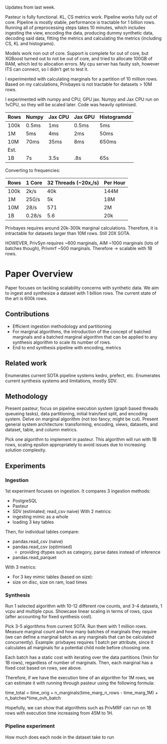Updates from last week.

Pasteur is fully functional. KL, CS metrics work. Pipeline works fully out of core.
Pipeline is mostly stable, performance is tractable for 1 billion rows.
Running all of preprocessing steps takes 10 minutes, which includes ingesting the
view, encoding the data, producing dummy synthetic data, decoding said data,
fitting the metrics and calculating the metrics (including CS, KL and histograms).

Models work non out of core. Support is complete for out of core, but XGBoost
turned out to not be out of core, and tried to allocate 100GB of RAM, which led
to allocation errors. My cpu server has faulty ssh, however ITS can connect, so
I didn't get to test it.

I experimented with calculating marginals for a partition of 10 million rows.
Based on my calculations, Privbayes is not tractable for datasets > 10M rows. 

I experimented with numpy and CPU, GPU jax. Numpy and Jax CPU run on 1vCPU, so
they will be scaled later. Code was heavily optimised.

| Rows | Numpy | Jax CPU | Jax GPU | Histogramdd |
| ---- | ----- | ------- | ------- | ----------- |
| 100k | 0.5ms | 1ms     | 0.5ms   | 5ms         |
| 1M   | 5ms   | 4ms     | 2ms     | 50ms        |
| 10M  | 70ms  | 35ms    | 8ms     | 650ms       |
| Est. |       |         |         |
| 1B   | 7s    | 3.5s    | .8s     | 65s         |

Converting to frequencies:

| Rows | 1 Core | 32 Threads (~20x,/s) | Per Hour |
| ---- | ------ | -------------------- | -------- |
| 100k | 2k/s   | 40k                  | 144M     |
| 1M   | 250/s  | 5k                   | 18M      |
| 10M  | 28/s   | 571                  | 2M       |
| 1B   | 0.28/s | 5.6                  | 20k      |

Privbayes requires around 20k-300k marginal calculations. Therefore, it is intractable
for datasets larger than 10M rows. Still 20X SOTA.

HOWEVER, PrivSyn requires ~600 marginals, AIM ~1000 marginals (lots of batches though), 
Privmrf ~500 marginals. Therefore -> scalable with 1B rows.

# Paper Overview
Paper focuses on tackling scalability concerns with synthetic data.
We aim to ingest and synthesize a dataset with 1 billion rows.
The current state of the art is 600k rows.

## Contributions
 - Efficient ingestion methodology and partitioning
 - For marginal algorithms, the introduction of the concept of batched marginals
   and a batched marginal algorithm that can be applied to any synthesis algorithm
   to scale its number of rows.
 - End to end synthesis pipeline with encoding, metrics

## Related work
Enumerates current SOTA pipeline systems kedro, prefect, etc.
Enumerates current synthesis systems and limitations, mostly SDV.

## Methodology
Present pasteur, focus on pipeline execution system (graph based threads queueing tasks),
data partitioning, initial train/test split, and encoding system.
Delve on marginal algorithm (not too fancy; might be cut).
Present general system architecture: transforming, encoding, views, datasets,
and dataset, table, and column metrics.

Pick one algorithm to implement in pasteur. This algorithm will run with 1B rows,
scaling epsilon appropriately to avoid issues due to increasing solution complexity.

## Experiments
### Ingestion
1st experiment focuses on ingestion. It compares 3 ingestion methods:
 - PostgreSQL
 - Pasteur
 - SDV (estimated; read_csv naive)
With 2 metrics:
  - ingesting mimic as a whole
  - loading 3 key tables

Then, for individual tables compare:
 - pandas.read_csv (naive)
 - pandas.read_csv (optimised)
   * providing dtypes such as category, parse dates instead of inference
 - pandas.read_parquet
 <!-- - pyarrow to pandas -->
With 3 metrics:
 - For 3 key mimic tables (based on size):
 - size on disc, size on ram, load times

### Synthesis
Run 1 selected algorithm with 10-12 different row counts, and 3-4 datasets, 1 vcpu and multiple cpus.
Showcase linear scaling in terms of rows, cpus (after accounting for fixed synthesis cost).

Pick 3-5 algorithms from current SOTA. Run them with 1 million rows.
Measure marginal count and how many batches of marginals they require (we can
define a marginal batch as any marginals that can be calculated concurrently).
Example: privbayes requires 1 batch per attribute, since it calculates all marginals
for a potential child node before choosing one.

Each batch has a static cost with iterating over the data partitions (1min for 1B rows),
regardless of number of marginals.
Then, each marginal has a fixed cost based on rows, see above.

Therefore, if we have the execution time of an algorithm for 1M rows, we can
estimate it with running through pasteur using the following formula:

time_total = time_orig + n_marginals(time_marg_n_rows - time_marg_1M) + n_batches*time_ovh_batch

Hopefully, we can show that algorithms such as PrivMRF can run on 1B rows with
execution time increasing from 45M to 1H.

### Pipeline experiment
How much does each node in the dataset take to run